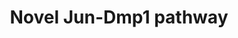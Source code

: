 ---
annotations:
- id: PW:0000086
  parent: regulatory pathway
  type: Pathway Ontology
  value: cell cycle pathway, mitotic
- id: PW:0000006
  parent: signaling pathway
  type: Pathway Ontology
  value: Ras superfamily mediated signaling pathway
authors:
- AARandCo
- MaintBot
- Lindarieswijk
- Khanspers
- Eweitz
- Egonw
description: Ras-Raf-MEK-ERK pathway interacting with Arf/Mdm2/p53 cell cycle pathway
  to regulate cell growth and proliferation. The signalling of a mitogen acts through
  the Ras-Raf-MEK-ERK pathway to inhibit the Rb protein and allow Myc and E2fs to
  continue into S phase and inhibits the Arf/Mdm2/p53 pathway leading to growth arrest
  or apoptosis. The Ras-Raf-MEK-ERK pathway also directly acts on the Arf/Mdm2/p53
  pathway with Dmp1 to prevent tumor formation by activating Arf. Arf inhibits Mdm2
  allowing p53 to lead the cell to growth arrest or apoptosis. This pathway is based
  on figure 7 from Sreeramaneni et al.
last-edited: 2021-05-11
organisms:
- Mus musculus
redirect_from:
- /index.php/Pathway:WP3654
- /instance/WP3654
- /instance/WP3654_rr123275
revision: r123275
schema-jsonld:
- '@context': https://schema.org/
  '@id': https://wikipathways.github.io/pathways/WP3654.html
  '@type': Dataset
  creator:
    '@type': Organization
    name: WikiPathways
  description: Ras-Raf-MEK-ERK pathway interacting with Arf/Mdm2/p53 cell cycle pathway
    to regulate cell growth and proliferation. The signalling of a mitogen acts through
    the Ras-Raf-MEK-ERK pathway to inhibit the Rb protein and allow Myc and E2fs to
    continue into S phase and inhibits the Arf/Mdm2/p53 pathway leading to growth
    arrest or apoptosis. The Ras-Raf-MEK-ERK pathway also directly acts on the Arf/Mdm2/p53
    pathway with Dmp1 to prevent tumor formation by activating Arf. Arf inhibits Mdm2
    allowing p53 to lead the cell to growth arrest or apoptosis. This pathway is based
    on figure 7 from Sreeramaneni et al.
  keywords:
  - Araf
  - Arf
  - Braf
  - Ccnd1
  - Cdk4
  - Dmp1
  - E2f1
  - Ets1
  - Ets2
  - Fos
  - Hras
  - Ink4a
  - Jun
  - Junb
  - Kras
  - Map2k1
  - Map2k2
  - Mapk1
  - Mapk3
  - Mdm2
  - Myc
  - Nras
  - Raf1
  - Rb1
  - Rras
  - p53
  license: CC0
  name: Novel Jun-Dmp1 pathway
seo: CreativeWork
title: Novel Jun-Dmp1 pathway
wpid: WP3654
---